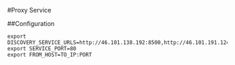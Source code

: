 #Proxy Service

##Configuration

```
export DISCOVERY_SERVICE_URLS=http://46.101.138.192:8500,http://46.101.191.124:8500
export SERVICE_PORT=80
export FROM_HOST=TO_IP:PORT
```
